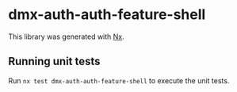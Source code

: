 # dmx-auth-auth-feature-shell

This library was generated with [Nx](https://nx.dev).

## Running unit tests

Run `nx test dmx-auth-auth-feature-shell` to execute the unit tests.
